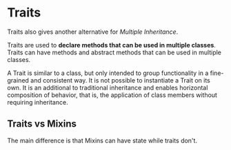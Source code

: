 # Traits

Traits also gives another alternative for _Multiple Inheritance_.

Traits are used to __declare methods that can be used in multiple classes__. Traits can have methods and abstract methods that can be used in multiple classes.

A Trait is similar to a class, but only intended to group functionality in a fine-grained and consistent way. It is not possible to instantiate a Trait on its own. It is an additional to traditional inheritance and enables horizontal composition of behavior, that is, the application of class members without requiring inheritance.

## Traits vs Mixins

The main difference is that Mixins can have state while traits don't.
